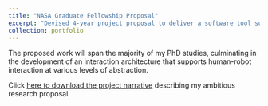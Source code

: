 ```yaml
---
title: "NASA Graduate Fellowship Proposal"
excerpt: "Devised 4-year project proposal to deliver a software tool supporting distributed human-robot interaction.<br/><img src='/images/figure1.jpg'>"
collection: portfolio
---
```


The proposed work will span the majority of my PhD studies, culminating in the development of an interaction architecture that supports human-robot interaction at various levels of abstraction.

Click  [here to download the project narrative](https://jkeller52.github.io/files/ProjectNarrative.pdf) describing my ambitious research proposal


